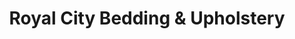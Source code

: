 ---
title: "Royal City Bedding & Upholstery"
url: /surrey/royal-city-bedding-und-upholstery/
shop: Textil
---